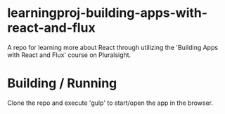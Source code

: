 # learningproj-building-apps-with-react-and-flux
A repo for learning more about React through utilizing the 'Building Apps with React and Flux' course on Pluralsight.

# Building / Running
Clone the repo and execute 'gulp' to start/open the app in the browser.